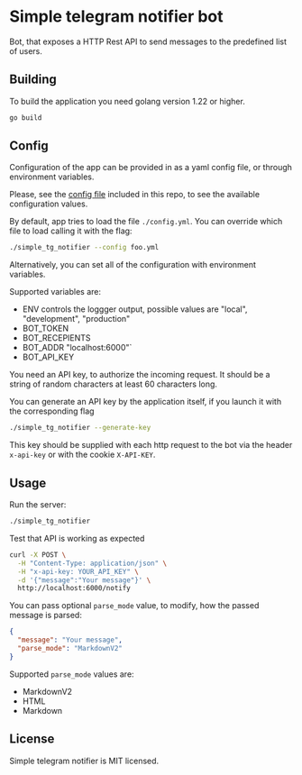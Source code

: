 # Simple telegram notifier bot

Bot, that exposes a HTTP Rest API to send messages to the predefined list of users.

## Building
To build the application you need golang version 1.22 or higher.

```sh
go build
```

## Config

Configuration of the app can be provided in as a yaml config file, or through
environment variables.

Please, see the [config file](./config.yml) included in this repo, to see the
available configuration values.

By default, app tries to load the file `./config.yml`. You can override which file
to load calling it with the flag:

```sh
./simple_tg_notifier --config foo.yml
```

Alternatively, you can set all of the configuration with environment variables.

Supported variables are:
- ENV controls the loggger output, possible values are "local", "development", "production"
- BOT_TOKEN
- BOT_RECEPIENTS
- BOT_ADDR "localhost:6000"`
- BOT_API_KEY

You need an API key, to authorize the incoming request. It should be a string
of random characters at least 60 characters long. 

You can generate an API key by the application itself, if you launch it with
the corresponding flag

```sh
./simple_tg_notifier --generate-key
```

This key should be supplied with each http request to the bot via the header `x-api-key`
or with the cookie `X-API-KEY`.

## Usage

Run the server:
```sh
./simple_tg_notifier
```

Test that API is working as expected
```sh
curl -X POST \
  -H "Content-Type: application/json" \
  -H "x-api-key: YOUR_API_KEY" \
  -d '{"message":"Your message"}' \
  http://localhost:6000/notify
```

You can pass optional `parse_mode` value, to modify, how the passed message is 
parsed:

```json
{
  "message": "Your message",
  "parse_mode": "MarkdownV2"
}
```

Supported `parse_mode` values are:
- MarkdownV2
- HTML
- Markdown

## License
Simple telegram notifier is MIT licensed.